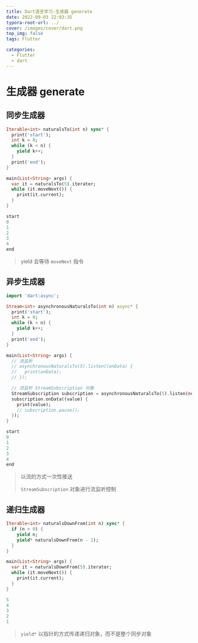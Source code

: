 ```yaml
---
title: Dart语言学习-生成器 generate
date: 2022-09-03 22:03:35
typora-root-url: ../
cover: /images/cover/dart.png
top_img: false
tags: Flutter

categories:
  - Flutter
  - dart
---
```


# 生成器 generate

## 同步生成器

```dart
Iterable<int> naturalsTo(int n) sync* {
  print('start');
  int k = 0;
  while (k < n) {
    yield k++;
  }
  print('end');
}

main(List<String> args) {
  var it = naturalsTo(5).iterator;
  while (it.moveNext()) {
    print(it.current);
  }
}

start
0
1
2
3
4
end
```

> yield 会等待 `moveNext` 指令

## 异步生成器

```dart
import 'dart:async';

Stream<int> asynchronousNaturalsTo(int n) async* {
  print('start');
  int k = 0;
  while (k < n) {
    yield k++;
  }
  print('end');
}

main(List<String> args) {
  // 流监听
  // asynchronousNaturalsTo(5).listen((onData) {
  //   print(onData);
  // });

  // 流监听 StreamSubscription 对象
  StreamSubscription subscription = asynchronousNaturalsTo(5).listen(null);
  subscription.onData((value) {
    print(value);
    // subscription.pause();
  });
}

start
0
1
2
3
4
end
```

> 以流的方式一次性推送
>
> `StreamSubscription` 对象进行流监听控制

## 递归生成器

```dart
Iterable<int> naturalsDownFrom(int n) sync* {
  if (n > 0) {
    yield n;
    yield* naturalsDownFrom(n - 1);
  }
}

main(List<String> args) {
  var it = naturalsDownFrom(5).iterator;
  while (it.moveNext()) {
    print(it.current);
  }
}

5
4
3
2
1
```

> `yield*` 以指针的方式传递递归对象，而不是整个同步对象
